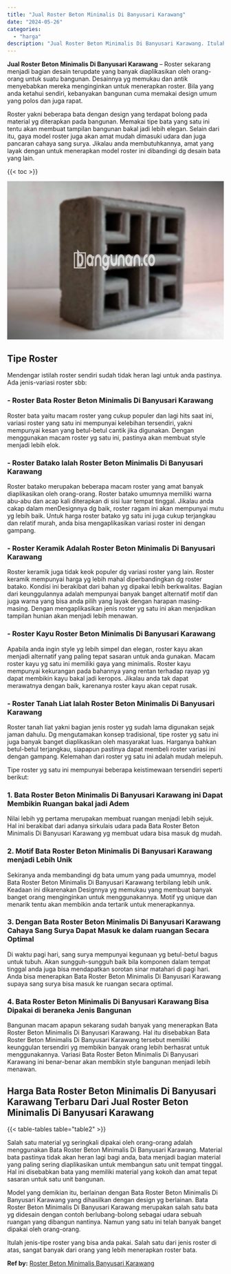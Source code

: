 ```yaml
---
title: "Jual Roster Beton Minimalis Di Banyusari Karawang"
date: "2024-05-26"
categories: 
  - "harga"
description: "Jual Roster Beton Minimalis Di Banyusari Karawang. Itulah jenis-tipe roster yang bisa anda pakai. Salah satu dari jenis roster di atas, sangat banyak dari or..."
---
```


**Jual Roster Beton Minimalis Di Banyusari Karawang** – Roster sekarang menjadi bagian desain terupdate yang banyak diaplikasikan oleh orang-orang untuk suatu bangunan. Desainnya yg memukau dan antik menyebabkan mereka menginginkan untuk menerapkan roster. Bila yang anda ketahui sendiri, kebanyakan bangunan cuma memakai design umum yang polos dan juga rapat.

Roster yakni beberapa bata dengan design yang terdapat bolong pada material yg diterapkan pada bangunan. Memakai tipe bata yang satu ini tentu akan membuat tampilan bangunan bakal jadi lebih elegan. Selain dari itu, gaya model roster juga akan amat mudah dimasuki udara dan juga pancaran cahaya sang surya. Jikalau anda membutuhkannya, amat yang layak dengan untuk menerapkan model roster ini dibandingi dg desain bata yang lain.

{{< toc >}}

![Jual Roster Beton Minimalis Di Banyusari Karawang](/images/bata-roster-minimalis-20.png)

## Tipe Roster

Mendengar istilah roster sendiri sudah tidak heran lagi untuk anda pastinya. Ada jenis-variasi roster sbb:

### \- Roster Bata Roster Beton Minimalis Di Banyusari Karawang

Roster bata yaitu macam roster yang cukup populer dan lagi hits saat ini, variasi roster yang satu ini mempunyai kelebihan tersendiri, yakni mempunyai kesan yang betul-betul cantik jika digunakan. Dengan menggunakan macam roster yg satu ini, pastinya akan membuat style menjadi lebih elok.

### \- Roster Batako Ialah Roster Beton Minimalis Di Banyusari Karawang

Roster batako merupakan beberapa macam roster yang amat banyak diaplikasikan oleh orang-orang. Roster batako umumnya memiliki warna abu-abu dan acap kali diterapkan di sisi luar tempat tinggal. Jikalau anda cakap dalam menDesignnya dg baik, roster ragam ini akan mempunyai mutu yg lebih baik. Untuk harga roster batako yg satu ini juga cukup terjangkau dan relatif murah, anda bisa mengaplikasikan variasi roster ini dengan gampang.

### \- Roster Keramik Adalah Roster Beton Minimalis Di Banyusari Karawang

Roster keramik juga tidak keok populer dg variasi roster yang lain. Roster keramik mempunyai harga yg lebih mahal diperbandingkan dg roster batako. Kondisi ini berakibat dari bahan yg dipakai lebih berkwalitas. Bagian dari keunggulannya adalah mempunyai banyak banget alternatif motif dan juga warna yang bisa anda pilih yang layak dengan harapan masing-masing. Dengan mengaplikasikan jenis roster yg satu ini akan menjadikan tampilan hunian akan menjadi lebih menawan.

### \- Roster Kayu Roster Beton Minimalis Di Banyusari Karawang

Apabila anda ingin style yg lebih simpel dan elegan, roster kayu akan menjadi alternatif yang paling tepat sasaran untuk anda gunakan. Macam roster kayu yg satu ini memiliki gaya yang minimalis. Roster kayu mempunyai kekurangan pada bahannya yang rentan terhadap rayap yg dapat membikin kayu bakal jadi keropos. Jikalau anda tak dapat merawatnya dengan baik, karenanya roster kayu akan cepat rusak.

### \- Roster Tanah Liat Ialah Roster Beton Minimalis Di Banyusari Karawang

Roster tanah liat yakni bagian jenis roster yg sudah lama digunakan sejak jaman dahulu. Dg mengutamakan konsep tradisional, tipe roster yg satu ini juga banyak banget diaplikasikan oleh masyarakat luas. Harganya bahkan betul-betul terjangkau, siapapun pastinya dapat membeli roster variasi ini dengan gampang. Kelemahan dari roster yg satu ini adalah mudah melepuh.

Tipe roster yg satu ini mempunyai beberapa keistimewaan tersendiri seperti berikut:

### 1\. Bata Roster Beton Minimalis Di Banyusari Karawang ini Dapat Membikin Ruangan bakal jadi Adem

Nilai lebih yg pertama merupakan membuat ruangan menjadi lebih sejuk. Hal ini berakibat dari adanya sirkulais udara pada Bata Roster Beton Minimalis Di Banyusari Karawang yg membuat udara bisa masuk dg mudah.

### 2\. Motif Bata Roster Beton Minimalis Di Banyusari Karawang menjadi Lebih Unik

Sekiranya anda membandingi dg bata umum yang pada umumnya, model Bata Roster Beton Minimalis Di Banyusari Karawang terbilang lebih unik. Keadaan ini dikarenakan Designnya yg memukau yang membuat banyak banget orang menginginkan untuk menggunakannya. Motif yg unique dan menarik tentu akan membikin anda tertarik untuk menerapkannya.

### 3\. Dengan Bata Roster Beton Minimalis Di Banyusari Karawang Cahaya Sang Surya Dapat Masuk ke dalam ruangan Secara Optimal

Di waktu pagi hari, sang surya mempunyai kegunaan yg betul-betul bagus untuk tubuh. Akan sungguh-sungguh baik bila komponen dalam tempat tinggal anda juga bisa mendapatkan sorotan sinar matahari di pagi hari. Anda bisa menerapkan Bata Roster Beton Minimalis Di Banyusari Karawang supaya sang surya bisa masuk ke ruangan secara optimal.

### 4\. Bata Roster Beton Minimalis Di Banyusari Karawang Bisa Dipakai di beraneka Jenis Bangunan

Bangunan macam apapun sekarang sudah banyak yang menerapkan Bata Roster Beton Minimalis Di Banyusari Karawang. Hal itu disebabkan Bata Roster Beton Minimalis Di Banyusari Karawang tersebut memiliki keunggulan tersendiri yg membikin banyak orang lebih berhasrat untuk menggunakannya. Variasi Bata Roster Beton Minimalis Di Banyusari Karawang ini benar-benar akan membikin style bangunan menjadi lebih menawan.

## Harga Bata Roster Beton Minimalis Di Banyusari Karawang Terbaru Dari Jual Roster Beton Minimalis Di Banyusari Karawang

{{< table-tables table="table2" >}}

Salah satu material yg seringkali dipakai oleh orang-orang adalah menggunakan Bata Roster Beton Minimalis Di Banyusari Karawang. Material bata pastinya tidak akan heran lagi bagi anda, bata menjadi bagian material yang paling sering diaplikasikan untuk membangun satu unit tempat tinggal. Hal ini disebabkan bata yang memiliki material yang kokoh dan amat tepat sasaran untuk satu unit bangunan.

Model yang demikian itu, berlainan dengan Bata Roster Beton Minimalis Di Banyusari Karawang yang dihasilkan dengan design yg berlainan. Bata Roster Beton Minimalis Di Banyusari Karawang merupakan salah satu bata yg didesain dengan contoh berlubang-bolong sebagai udara sebuah ruangan yang dibangun nantinya. Namun yang satu ini telah banyak banget dipakai oleh orang-orang.

Itulah jenis-tipe roster yang bisa anda pakai. Salah satu dari jenis roster di atas, sangat banyak dari orang yang lebih menerapkan roster bata.

**Ref by:** [Roster Beton Minimalis Banyusari Karawang](https://id.wikipedia.org/wiki/Roster)
